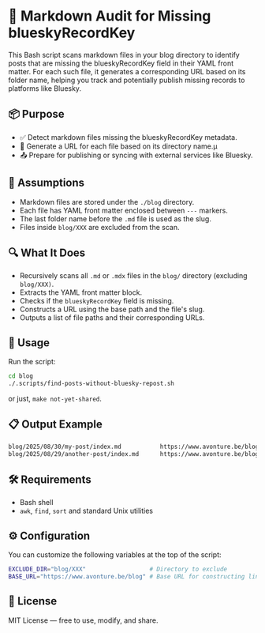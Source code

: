 # 🔗 Markdown Audit for Missing blueskyRecordKey

This Bash script scans markdown files in your blog directory to identify posts that are missing the blueskyRecordKey field in their YAML front matter. For each such file, it generates a corresponding URL based on its folder name, helping you track and potentially publish missing records to platforms like Bluesky.

## 📦 Purpose

* ✅ Detect markdown files missing the blueskyRecordKey metadata.
* 🔗 Generate a URL for each file based on its directory name.µ
* 📤 Prepare for publishing or syncing with external services like Bluesky.

## 📁 Assumptions

* Markdown files are stored under the `./blog` directory.
* Each file has YAML front matter enclosed between `---` markers.
* The last folder name before the `.md` file is used as the slug.
* Files inside `blog/XXX` are excluded from the scan.

## 🔍 What It Does

* Recursively scans all `.md` or `.mdx` files in the `blog/` directory (excluding `blog/XXX)`.
* Extracts the YAML front matter block.
* Checks if the `blueskyRecordKey` field is missing.
* Constructs a URL using the base path and the file's slug.
* Outputs a list of file paths and their corresponding URLs.

## 🚀 Usage

Run the script:

```bash
cd blog
./.scripts/find-posts-without-bluesky-repost.sh
```

or just, `make not-yet-shared`.

## 📋 Output Example

```bash
blog/2025/08/30/my-post/index.md           https://www.avonture.be/blog/my-post
blog/2025/08/29/another-post/index.md      https://www.avonture.be/blog/another-post
```

## 🛠️ Requirements

* Bash shell
* `awk`, `find`, `sort` and standard Unix utilities

## ⚙️ Configuration

You can customize the following variables at the top of the script:

```bash
EXCLUDE_DIR="blog/XXX"                  # Directory to exclude
BASE_URL="https://www.avonture.be/blog" # Base URL for constructing links
```

## 📄 License

MIT License — free to use, modify, and share.

